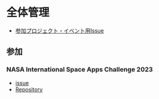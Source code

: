 # 全体管理
- [参加プロジェクト・イベント用Issue](https://github.com/Ratescale/project.README/issues)

## 参加
### NASA International Space Apps Challenge 2023 
- [issue](https://github.com/Ratescale/project.README/issues/1)
- [Repository](https://github.com/Ratescale/NASASpaceAppsChallenge)
